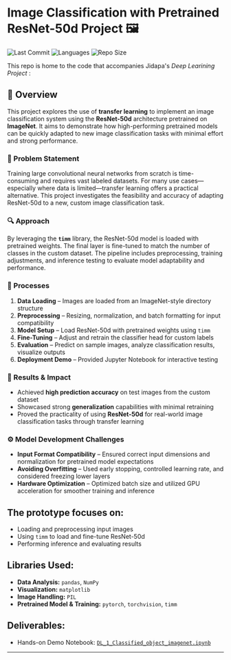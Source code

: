 #  Image Classification with Pretrained ResNet-50d Project 🖼️
![Last Commit](https://img.shields.io/github/last-commit/JPP-J/deep-_learning_project?style=flat-square)
![Languages](https://img.shields.io/github/languages/count/JPP-J/deep-_learning_project?style=flat-square)
![Repo Size](https://img.shields.io/github/repo-size/JPP-J/deep-_learning_project?style=flat-square)


This repo is home to the code that accompanies Jidapa's *Deep Learining Project* :

## 📌 Overview

This project explores the use of **transfer learning** to implement an image classification system using the **ResNet-50d** architecture pretrained on **ImageNet**. It aims to demonstrate how high-performing pretrained models can be quickly adapted to new image classification tasks with minimal effort and strong performance.

### 🧩 Problem Statement

Training large convolutional neural networks from scratch is time-consuming and requires vast labeled datasets. For many use cases—especially where data is limited—transfer learning offers a practical alternative. This project investigates the feasibility and accuracy of adapting ResNet-50d to a new, custom image classification task.

### 🔍 Approach

By leveraging the **`timm`** library, the ResNet-50d model is loaded with pretrained weights. The final layer is fine-tuned to match the number of classes in the custom dataset. The pipeline includes preprocessing, training adjustments, and inference testing to evaluate model adaptability and performance.

### 🎢 Processes

1. **Data Loading** – Images are loaded from an ImageNet-style directory structure  
2. **Preprocessing** – Resizing, normalization, and batch formatting for input compatibility  
3. **Model Setup** – Load ResNet-50d with pretrained weights using `timm`  
4. **Fine-Tuning** – Adjust and retrain the classifier head for custom labels  
5. **Evaluation** – Predict on sample images, analyze classification results, visualize outputs  
6. **Deployment Demo** – Provided Jupyter Notebook for interactive testing

### 🎯 Results & Impact

- Achieved **high prediction accuracy** on test images from the custom dataset  
- Showcased strong **generalization** capabilities with minimal retraining  
- Proved the practicality of using **ResNet-50d** for real-world image classification tasks through transfer learning

### ⚙️ Model Development Challenges

- **Input Format Compatibility** – Ensured correct input dimensions and normalization for pretrained model expectations  
- **Avoiding Overfitting** – Used early stopping, controlled learning rate, and considered freezing lower layers  
- **Hardware Optimization** – Optimized batch size and utilized GPU acceleration for smoother training and inference

## **The prototype focuses on**:
  - Loading and preprocessing input images
  - Using `timm` to load and fine-tune ResNet-50d
  - Performing inference and evaluating results

## **Libraries Used**:
  - **Data Analysis:** `pandas`, `NumPy`
  - **Visualization:** `matplotlib`
  - **Image Handling:** `PIL`
  - **Pretrained Model & Training:** `pytorch`, `torchvision`, `timm`

## **Deliverables**:
  - Hands-on Demo Notebook: [`DL_1_Classified_object_imagenet.ipynb`](DL_1_Classified_object_imagenet.ipynb)

---
